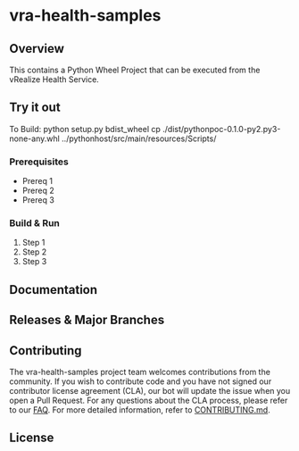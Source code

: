 
# vra-health-samples

## Overview

This contains a Python Wheel Project that can be executed from the vRealize Health Service.

## Try it out

To Build:
python setup.py bdist_wheel
cp ./dist/pythonpoc-0.1.0-py2.py3-none-any.whl ../pythonhost/src/main/resources/Scripts/
### Prerequisites

* Prereq 1
* Prereq 2
* Prereq 3

### Build & Run

1. Step 1
2. Step 2
3. Step 3

## Documentation

## Releases & Major Branches

## Contributing

The vra-health-samples project team welcomes contributions from the community. If you wish to contribute code and you have not
signed our contributor license agreement (CLA), our bot will update the issue when you open a Pull Request. For any
questions about the CLA process, please refer to our [FAQ](https://cla.vmware.com/faq). For more detailed information,
refer to [CONTRIBUTING.md](CONTRIBUTING.md).

## License
